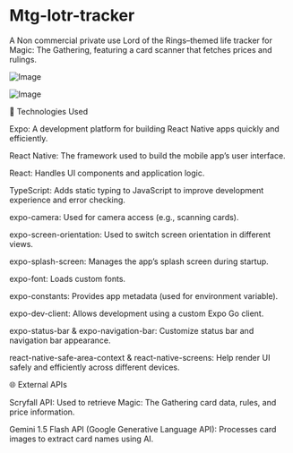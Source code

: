 # Mtg-lotr-tracker
A Non commercial private use Lord of the Rings–themed life tracker for Magic: The Gathering, featuring a card scanner that fetches prices and rulings.

![Image](https://github.com/user-attachments/assets/9e0984f0-edc8-4971-9548-a985cd91a2fe)


![Image](https://github.com/user-attachments/assets/e6f75efb-7e5b-4373-a444-6c24274034b6)

🔧 Technologies Used

Expo: A development platform for building React Native apps quickly and efficiently.

React Native: The framework used to build the mobile app’s user interface.

React: Handles UI components and application logic.

TypeScript: Adds static typing to JavaScript to improve development experience and error checking.

expo-camera: Used for camera access (e.g., scanning cards).

expo-screen-orientation: Used to switch screen orientation in different views.

expo-splash-screen: Manages the app’s splash screen during startup.

expo-font: Loads custom fonts.

expo-constants: Provides app metadata (used for environment variable).

expo-dev-client: Allows development using a custom Expo Go client.

expo-status-bar & expo-navigation-bar: Customize status bar and navigation bar appearance.

react-native-safe-area-context & react-native-screens: Help render UI safely and efficiently across different devices.

🌐 External APIs

Scryfall API: Used to retrieve Magic: The Gathering card data, rules, and price information.

Gemini 1.5 Flash API (Google Generative Language API): Processes card images to extract card names using AI.

